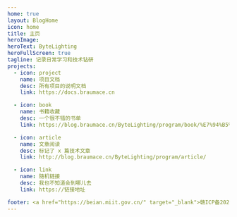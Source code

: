 ```yaml
---
home: true
layout: BlogHome
icon: home
title: 主页
heroImage: 
heroText: ByteLighting
heroFullScreen: true
tagline: 记录日常学习和技术钻研
projects:
  - icon: project
    name: 项目文档
    desc: 所有项目的说明文档
    link: https://docs.braumace.cn

  - icon: book
    name: 书籍收藏
    desc: 一个很不错的书单
    link: https://blog.braumace.cn/ByteLighting/program/book/%E7%94%B5%E5%AD%90%E4%B9%A6.html

  - icon: article
    name: 文章阅读
    desc: 标记了 x 篇技术文章
    link: http://blog.braumace.cn/ByteLighting/program/article/

  - icon: link
    name: 随机链接
    desc: 我也不知道会到哪儿去
    link: https://链接地址

footer: <a href="https://beian.miit.gov.cn/" target="_blank">赣ICP备2023016031号-2</a> | 本站支持：<a href="https://cloud.braumace.cn" target="_blank">ByteCloud</a> | Theme：<a href="https://theme-hope.vuejs.press/" target="_blank">VuePress Theme Hope</a>
---
```


<Share colorful style="margin-left: -100%;" />